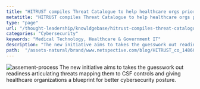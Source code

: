 ```yaml
---
title: "HITRUST compiles Threat Catalogue to help healthcare orgs prioritize cybersecurity risks"
metatitle: "HITRUST compiles Threat Catalogue to help healthcare orgs prioritize cybersecurity risks - Netspective"
type: "page"
url: "/thought-leadership/knowldgebase/hitrust-compiles-threat-catalogue-to-help-healthcare-orgs-prioritize-cybersecurity-risks/"
categories: "Cybersecurity"
keywords: "Medical Technology, Healthcare & Government IT"
description: "The new initiative aims to takes the guesswork out readiness articulating threats mapping them to CSF controls and giving healthcare organizations a blueprint for better cybersecurity posture."
path:  "/assets-natural/brand/www.netspective.com/blog/HITRUST_co_1486032351-300x169.png"
---
```

![assement-process](/assets-natural/brand/www.netspective.com/blog/HITRUST_co_1486032351-300x169.png#center) 
 The new initiative aims to takes the guesswork out readiness articulating threats mapping them to CSF controls and giving healthcare organizations a blueprint for better cybersecurity posture.